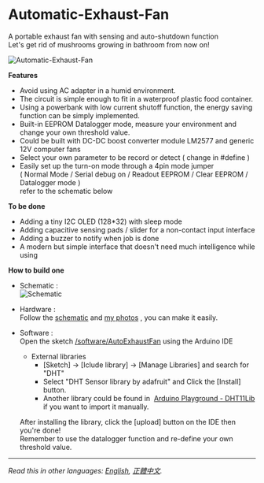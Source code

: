 # Automatic-Exhaust-Fan
A portable exhaust fan with sensing and auto-shutdown function   
Let's get rid of mushrooms growing in bathroom from now on!

 ![Automatic-Exhaust-Fan][closeup]   

**Features**
* Avoid using AC adapter in a humid environment.   
* The circuit is simple enough to fit in a waterproof plastic food container.   
* Using a powerbank with low current shutoff function, the energy saving function can be simply implemented.   
* Built-in EEPROM Datalogger mode, measure your environment and change your own threshold value.   
* Could be built with DC-DC boost converter module LM2577 and generic 12V computer fans   
* Select your own parameter to be record or detect ( change in #define )
* Easily set up the turn-on mode through a 4pin mode jumper   
  ( Normal Mode / Serial debug on / Readout EEPROM / Clear EEPROM / Datalogger mode )   
  refer to the schematic below   
  
**To be done**
* Adding a tiny I2C OLED (128*32) with sleep mode   
* Adding capacitive sensing pads / slider for a non-contact input interface    
* Adding a buzzer to notify when job is done   
* A modern but simple interface that doesn't need much intelligence while using   
  
**How to build one**
* Schematic :   
 ![Schematic][sch]   
   
* Hardware :   
 Follow the [schematic][sch-pdf] and [my photos][photos] , you can make it easily.   
   
* Software :   
 Open the sketch [/software/AutoExhaustFan][sw] using the Arduino IDE  
  - External libraries   
	 - [Sketch] → [Iclude library] → [Manage Libraries] and search for "DHT"  
	 - Select "DHT Sensor library by adafruit" and Click the [Install] button.  
	 - Another library could be found in  [Arduino Playground - DHT11Lib][libs] if you want to import it manually.   
  
  After installing the library, click the [upload] button on the IDE then you're done!   
  Remember to use the datalogger function and re-define your own threshold value.  
  
***
  
*Read this in other languages: [English](README.en.md), [正體中文](README.md).*  

   [sch]:		<https://rawgit.com/dcadc/Automatic-Exhaust-Fan/master/images/sch.png>
   [sch-pdf]:	<https://rawgit.com/dcadc/Automatic-Exhaust-Fan/master/hardware/AutoExhaustFan.pdf>
   [photos]:	<https://github.com/dcadc/Automatic-Exhaust-Fan/tree/master/images/photos>
   [closeup]:	<https://rawgit.com/dcadc/Automatic-Exhaust-Fan/master/master/images/photos/full_set.JPG>
   [sw]:		<https://github.com/dcadc/Automatic-Exhaust-Fan/tree/master/software/AutoExhaustFan>
   [libs]:		<https://playground.arduino.cc/Main/DHT11Lib>
